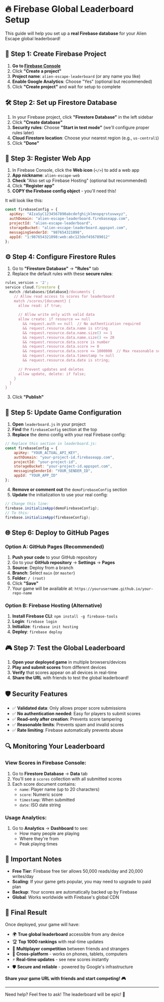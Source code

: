 # 🔥 Firebase Global Leaderboard Setup

This guide will help you set up a **real Firebase database** for your Alien Escape global leaderboard!

## 🚀 Step 1: Create Firebase Project

1. **Go to [Firebase Console](https://console.firebase.google.com/)**
2. Click **"Create a project"**
3. **Project name**: `alien-escape-leaderboard` (or any name you like)
4. **Enable Google Analytics**: Choose "Yes" (optional but recommended)
5. Click **"Create project"** and wait for setup to complete

## 🛠️ Step 2: Set up Firestore Database

1. In your Firebase project, click **"Firestore Database"** in the left sidebar
2. Click **"Create database"**
3. **Security rules**: Choose **"Start in test mode"** (we'll configure proper rules later)
4. **Cloud Firestore location**: Choose your nearest region (e.g., `us-central1`)
5. Click **"Done"**

## 📱 Step 3: Register Web App

1. In Firebase Console, click the **Web icon** (`</>`) to add a web app
2. **App nickname**: `alien-escape-web`
3. **Check** "Also set up Firebase Hosting" (optional but recommended)
4. Click **"Register app"**
5. **COPY the Firebase config object** - you'll need this!

It will look like this:
```javascript
const firebaseConfig = {
  apiKey: "AIzaSyC1234567890abcdefghijklmnopqrstuvwxyz",
  authDomain: "alien-escape-leaderboard.firebaseapp.com",
  projectId: "alien-escape-leaderboard",
  storageBucket: "alien-escape-leaderboard.appspot.com",
  messagingSenderId: "987654321098",
  appId: "1:987654321098:web:abc123def456789012"
};
```

## ⚙️ Step 4: Configure Firestore Rules

1. Go to **"Firestore Database"** → **"Rules"** tab
2. Replace the default rules with these **secure rules**:

```javascript
rules_version = '2';
service cloud.firestore {
  match /databases/{database}/documents {
    // Allow read access to scores for leaderboard
    match /scores/{document} {
      allow read: if true;
      
      // Allow write only with valid data
      allow create: if resource == null
        && request.auth == null  // No authentication required
        && request.resource.data.name is string
        && request.resource.data.name.size() >= 1
        && request.resource.data.name.size() <= 20
        && request.resource.data.score is number
        && request.resource.data.score >= 0
        && request.resource.data.score <= 1000000  // Max reasonable score
        && request.resource.data.timestamp != null
        && request.resource.data.date is string;
      
      // Prevent updates and deletes
      allow update, delete: if false;
    }
  }
}
```

3. Click **"Publish"**

## 🔧 Step 5: Update Game Configuration

1. **Open** `leaderboard.js` in your project
2. **Find** the `firebaseConfig` section at the top
3. **Replace** the demo config with your real Firebase config:

```javascript
// Replace this section in leaderboard.js:
const firebaseConfig = {
    apiKey: "YOUR_ACTUAL_API_KEY",
    authDomain: "your-project-id.firebaseapp.com",
    projectId: "your-project-id", 
    storageBucket: "your-project-id.appspot.com",
    messagingSenderId: "YOUR_SENDER_ID",
    appId: "YOUR_APP_ID"
};
```

4. **Remove or comment out** the `demoFirebaseConfig` section
5. **Update** the initialization to use your real config:

```javascript
// Change this line:
firebase.initializeApp(demoFirebaseConfig);
// To this:
firebase.initializeApp(firebaseConfig);
```

## 🌐 Step 6: Deploy to GitHub Pages

### Option A: GitHub Pages (Recommended)

1. **Push your code** to your GitHub repository
2. Go to your **GitHub repository** → **Settings** → **Pages**
3. **Source**: Deploy from a branch
4. **Branch**: Select `main` (or `master`)
5. **Folder**: `/ (root)`
6. Click **"Save"**
7. Your game will be available at: `https://yourusername.github.io/your-repo-name`

### Option B: Firebase Hosting (Alternative)

1. **Install Firebase CLI**: `npm install -g firebase-tools`
2. **Login**: `firebase login`
3. **Initialize**: `firebase init hosting`
4. **Deploy**: `firebase deploy`

## 🎮 Step 7: Test the Global Leaderboard

1. **Open your deployed game** in multiple browsers/devices
2. **Play and submit scores** from different devices
3. **Verify** that scores appear on all devices in real-time
4. **Share the URL** with friends to test the global leaderboard!

## 🛡️ Security Features

- ✅ **Validated data**: Only allows proper score submissions
- ✅ **No authentication needed**: Easy for players to submit scores  
- ✅ **Read-only after creation**: Prevents score tampering
- ✅ **Reasonable limits**: Prevents spam and invalid scores
- ✅ **Rate limiting**: Firebase automatically prevents abuse

## 🔍 Monitoring Your Leaderboard

### View Scores in Firebase Console:
1. Go to **Firestore Database** → **Data** tab
2. You'll see a `scores` collection with all submitted scores
3. Each score document contains:
   - `name`: Player name (up to 20 characters)
   - `score`: Numeric score
   - `timestamp`: When submitted
   - `date`: ISO date string

### Usage Analytics:
1. Go to **Analytics** → **Dashboard** to see:
   - How many people are playing
   - Where they're from
   - Peak playing times

## 🚨 Important Notes

- **Free Tier**: Firebase free tier allows 50,000 reads/day and 20,000 writes/day
- **Scaling**: If your game gets popular, you may need to upgrade to paid plan
- **Backup**: Your scores are automatically backed up by Firebase
- **Global**: Works worldwide with Firebase's global CDN

## 🎯 Final Result

Once deployed, your game will have:
- 🌍 **True global leaderboard** accessible from any device
- 🏆 **Top 1000 rankings** with real-time updates  
- 👥 **Multiplayer competition** between friends and strangers
- 📱 **Cross-platform** - works on phones, tablets, computers
- ⚡ **Real-time updates** - see new scores instantly
- 🛡️ **Secure and reliable** - powered by Google's infrastructure

**Share your game URL with friends and start competing! 🎮**

---

Need help? Feel free to ask! The leaderboard will be epic! 🚀 